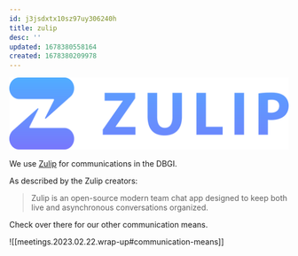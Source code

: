 ```yaml
---
id: j3jsdxtx10sz97uy306240h
title: zulip
desc: ''
updated: 1678380558164
created: 1678380209978
---
```



![](/assets/images/zulip-org-logo.svg)

We use [Zulip](https://zulip.com/) for communications in the DBGI.


As described by the Zulip creators: 

> Zulip is an open-source modern team chat app designed to keep both live and asynchronous conversations organized.


Check over there for our other communication means. 

![[meetings.2023.02.22.wrap-up#communication-means]]